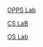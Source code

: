 [OPPS Lab](https://docs.google.com/document/d/1b8bKo2pM_KH1Ih-OC44cHIi6TJ9E55l6C43mM1yxRGY/edit?usp=sharing)

[CS LaB](https://docs.google.com/document/d/1ii9poi2SBpCkNKCJWu7xgCFK101jHqW_daaY_dGBAxQ/edit?usp=sharing)

[OS Lab](https://docs.google.com/document/d/15fgEymYCf8U-JNmjUAc8qcpOWrvwhVXhFOQ__KYB9js/edit?usp=sharing)
